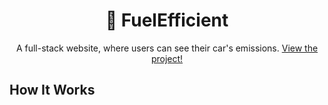 # <div align="center">🌿 FuelEfficient</div>
<div align="center">A full-stack website, where users can see their car's emissions. <a href="http://fuelefficient.info">View the project!</a></div>  


## How It Works
